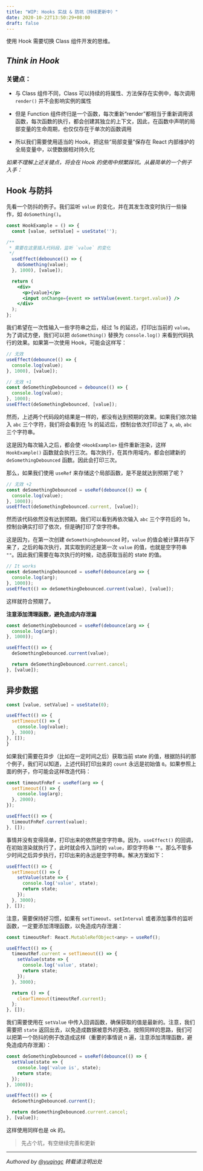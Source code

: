 ```yaml
---
title: "WIP: Hooks 实战 & 防坑（持续更新中）"
date: 2020-10-22T13:50:29+08:00
draft: false
---
```


使用 Hook 需要切换 Class 组件开发的思维。

<!--more-->

## *Think in Hook*

### 关键点：

- 与 Class 组件不同，Class 可以持续的将属性、方法保存在实例中，每次调用 `render()` 并不会影响实例的属性

- 但是 Function 组件终归是一个函数，每次重新“render”都相当于重新调用该函数，每次函数的执行，都会创建其独立的上下文，因此，在函数中声明的局部变量的生命周期，也仅仅存在于单次的函数调用

- 所以我们需要使用适当的 Hook，把这些“局部变量”保存在 React 内部维护的全局变量中，以使数据相对持久化

*如果不理解上述关键点，将会在 Hook 的使用中频繁踩坑。从最简单的一个例子入手：*

## Hook 与防抖

先看一个防抖的例子。我们监听 `value` 的变化，并在其发生改变时执行一些操作，如 `doSomething()`。

```jsx
const HookExample = () => {
  const [value, setValue] = useState('');

/**
 * 需要在这里插入代码段，监听 `value` 的变化
 */
  useEffect(debounce(() => {
    doSomething(value);
  }, 1000), [value]);

  return (
    <div>
      <p>{value}</p>
      <input onChange={event => setValue(event.target.value)} />
    </div>
  );
};
```

我们希望在一次性输入一些字符串之后，经过 1s 的延迟，打印出当前的 `value`。为了调试方便，我们可以把 `doSomething()` 替换为 `console.log()` 来看到代码执行的效果。如果第一次使用 Hook，可能会这样写：

```js
// 无效
useEffect(debounce(() => {
  console.log(value);
}, 1000), [value]);
```

```js
// 无效 +1
const deSomethingDebounced = debounce(() => {
  console.log(value);
}, 1000);
useEffect(deSomethingDebounced, [value]);
```

然而，上述两个代码段的结果是一样的，都没有达到预期的效果。如果我们依次输入 `abc` 三个字符，我们将会看到在 1s 的延迟后，控制台依次打印出了 `a`, `ab`, `abc` 三个字符串。

这是因为每次输入之后，都会使 `<HookExample>` 组件重新渲染，这样 `HookExample()` 函数就会执行三次。每次执行，在其作用域内，都会创建新的 `deSomethingDebounced` 函数。因此会打印三次。

那么，如果我们使用 `useRef` 来存储这个局部函数，是不是就达到预期了呢？

```js
// 无效 +2
const deSomethingDebounced = useRef(debounce(() => {
  console.log(value);
}, 1000));
useEffect(deSomethingDebounced.current, [value]);
```

然而该代码依然没有达到预期。我们可以看到再依次输入 `abc` 三个字符后的 1s，控制台确实打印了依次，但是确打印了空字符串。

这是因为，在第一次创建 `deSomethingDebounced` 时，`value` 的值会被计算并存下来了，之后的每次执行，其实取到的还是第一次 `value` 的值，也就是空字符串 `""`。因此我们需要在每次执行的时候，动态获取当前的 state 的值。

```js
// It works
const deSomethingDebounced = useRef(debounce(arg => {
  console.log(arg);
}, 1000));
useEffect(() => deSomethingDebounced.current(value), [value]);
```

这样就符合预期了。

**注意添加清理函数，避免造成内存泄漏**

```js {linenos=table,hl_lines=["8"]}
const deSomethingDebounced = useRef(debounce(arg => {
  console.log(arg);
}, 1000));

useEffect(() => {
  deSomethingDebounced.current(value);

  return deSomethingDebounced.current.cancel;
}, [value]);
```

## 异步数据

```js
const [value, setValue] = useState(0);

useEffect(() => {
  setTimeout(() => {
    console.log(value);
  }, 3000);
}, []);
}
```

如果我们需要在异步（比如在一定时间之后）获取当前 state 的值，根据防抖的那个例子，我们可以知道，上述代码打印出来的 `count` 永远是初始值 `0`。如果参照上面的例子，你可能会这样改造代码：

```js
const timeoutFnRef = useRef(arg => {
  setTimeout(() => {
    console.log(arg);
  }, 2000);
});

useEffect(() => {
  timeoutFnRef.current(value);
}, []);
```

事情并没有变得简单，打印出来的依然是空字符串。因为，`useEffect()` 的回调，在初始渲染就执行了，此时就会传入当时的 `value`，即空字符串 `""`。那么不管多少时间之后异步执行，打印出来的永远是空字符串。解决方案如下：

```js {linenos=table,hl_lines=["5"]}
useEffect(() => {
  setTimeout(() => {
    setValue(state => {
      console.log('value', state);
      return state;
    });
  }, 3000);
}, []);
```

注意，需要保持好习惯，如果有 `setTimeout`、`setInterval` 或者添加事件的监听函数，一定要添加清理函数，以免造成内存泄漏：

```js {linenos=table,hl_lines=["11-13"]}
const timeoutRef: React.MutableRefObject<any> = useRef();

useEffect(() => {
  timeoutRef.current = setTimeout(() => {
    setValue(state => {
      console.log('value', state);
      return state;
    });
  }, 3000);

  return () => {
    clearTimeout(timeoutRef.current);
  };
}, []);
```

我们需要使用在 `setValue` 中传入回调函数，确保获取的值是最新的。注意，我们需要把 `state` 返回出去，以免造成数据被意外的更改。按照同样的思路，我们可以把第一个防抖的例子改造成这样（重要的事情说 n 遍，注意添加清理函数，避免造成内存泄漏）：

```js
const deSomethingDebounced = useRef(debounce(() => {
  setValue(state => {
    console.log('value is', state);
    return state;
  });
}, 1000));

useEffect(() => {
  deSomethingDebounced.current();

  return deSomethingDebounced.current.cancel;
}, [value]);
```

这样使用同样也是 ok 的。

>先占个坑，有空继续完善和更新

---
*Authored by <a target="_blank" href="https://github.com/yuqingc">@yuqingc</a> 转载请注明出处*
